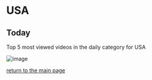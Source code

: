 # USA

## Today
Top 5 most viewed videos in the daily category for USA


![image](/images/main/daily/us-dailytop5Last7Days.jpeg)

[return to the main page](/main)